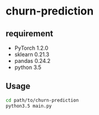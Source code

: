 # churn-prediction
## requirement
- PyTorch 1.2.0
- sklearn 0.21.3
- pandas 0.24.2
- python 3.5

## Usage
```bash
cd path/to/churn-prediction
python3.5 main.py
```


